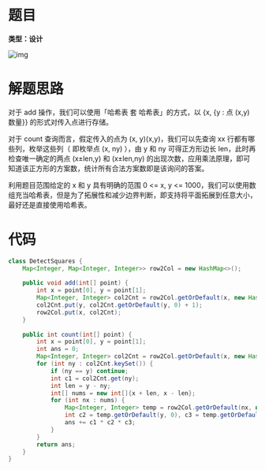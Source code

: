 # 题目

**类型：设计**

![img](https://cdn.nlark.com/yuque/0/2022/png/2941598/1643207304279-024f628c-c923-46e2-bb71-fce415209084.png)



# 解题思路

对于 add 操作，我们可以使用「哈希表 套 哈希表」的方式，以 {x, {y : 点 (x,y) 数量}} 的形式对传入点进行存储。



对于 count 查询而言，假定传入的点为 (x, y)(x,y)，我们可以先查询 xx 行都有哪些列，枚举这些列（ 即枚举点 (x, ny) ），由 y 和 ny 可得正方形边长 len，此时再检查唯一确定的两点 (x±len,y) 和 (x±len,ny) 的出现次数，应用乘法原理，即可知道该正方形的方案数，统计所有合法方案数即是该询问的答案。



利用题目范围给定的 x 和 y 具有明确的范围 0 <= x, y <= 1000，我们可以使用数组充当哈希表，但是为了拓展性和减少边界判断，即支持将平面拓展到任意大小，最好还是直接使用哈希表。



# 代码

```java
class DetectSquares {
    Map<Integer, Map<Integer, Integer>> row2Col = new HashMap<>();
    
    public void add(int[] point) {
        int x = point[0], y = point[1];
        Map<Integer, Integer> col2Cnt = row2Col.getOrDefault(x, new HashMap<>());
        col2Cnt.put(y, col2Cnt.getOrDefault(y, 0) + 1);
        row2Col.put(x, col2Cnt);
    }
    
    public int count(int[] point) {
        int x = point[0], y = point[1];
        int ans = 0;
        Map<Integer, Integer> col2Cnt = row2Col.getOrDefault(x, new HashMap<>());
        for (int ny : col2Cnt.keySet()) {
            if (ny == y) continue;
            int c1 = col2Cnt.get(ny);
            int len = y - ny;
            int[] nums = new int[]{x + len, x - len};
            for (int nx : nums) {
                Map<Integer, Integer> temp = row2Col.getOrDefault(nx, new HashMap<>());
                int c2 = temp.getOrDefault(y, 0), c3 = temp.getOrDefault(ny, 0);
                ans += c1 * c2 * c3;
            }
        }
        return ans;
    }
}
```
